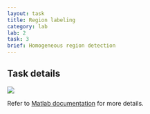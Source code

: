 ```yaml
---
layout: task
title: Region labeling
category: lab
lab: 2
task: 3
brief: Homogeneous region detection
---
```



## Task details




![]({{site.baseurl}}/public/l1/land.png)

Refer to [Matlab documentation](https://mathworks.com/help/images/ref/hough.html) for more details.
